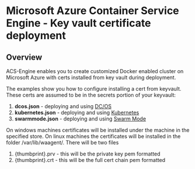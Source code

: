 # Microsoft Azure Container Service Engine - Key vault certificate deployment

## Overview

ACS-Engine enables you to create customized Docker enabled cluster on Microsoft Azure with certs installed from key vault during deployment.

The examples show you how to configure installing a cert from keyvault. These certs are assumed to be in the secrets portion of your keyvault:

1. **dcos.json** - deploying and using [DC/OS](../../docs/dcos.md)
1. **kubernetes.json** - deploying and using [Kubernetes](../../docs/kubernetes.md)
1. **swarmmode.json** - deploying and using [Swarm Mode](../../docs/swarmmode.md)

On windows machines certificates will be installed under the machine in the specified store.
On linux machines the certificates will be installed in the folder /var/lib/waagent/. There will be two files
1. {thumbprint}.prv - this will be the private key pem formatted
2. {thumbprint}.crt - this will be the full cert chain pem formatted
